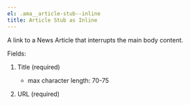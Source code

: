 ```yaml
---
el: .ama__article-stub--inline
title: Article Stub as Inline
---
```

A link to a News Article that interrupts the main body content.

Fields:

1. Title (required)

    * max character length: 70-75

2. URL (required)
